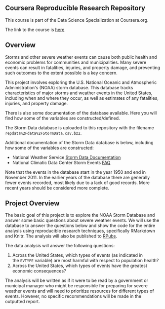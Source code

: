 ## Coursera Reproducible Research Repository

This course is part of the Data Science Specialization at Coursera.org. 

The link to the course is [here](https://www.coursera.org/learn/reproducible-research/home/welcome)



## Overview

Storms and other severe weather events can cause both public health and economic problems for communities and municipalities. Many severe events can result in fatalities, injuries, and property damage, and preventing such outcomes to the extent possible is a key concern.

This project involves exploring the U.S. National Oceanic and Atmospheric Administration's (NOAA) storm database. This database tracks characteristics of major storms and weather events in the United States, including when and where they occur, as well as estimates of any fatalities, injuries, and property damage.



There is also some documentation of the database available. Here you will find how some of the variables are constructed/defined.



The Storm Data database is uploaded to this repository with the filename `repdata%2Fdata%2FStormData.csv.bz2`. 



Additional documentation of the Storm Data database is below, including how some of the variables are constructed: 

- National Weather Service [Storm Data Documentation](https://d396qusza40orc.cloudfront.net/repdata%2Fpeer2_doc%2Fpd01016005curr.pdf)
- National Climatic Data Center Storm Events [FAQ](https://d396qusza40orc.cloudfront.net/repdata%2Fpeer2_doc%2FNCDC%20Storm%20Events-FAQ%20Page.pdf)



Note that the events in the database start in the year 1950 and end in November 2011. In the earlier years of the database there are generally fewer events recorded, most likely due to a lack of good records. More recent years should be considered more complete.



## Project Overview

The basic goal of this project is to explore the NOAA Storm Database and answer some basic questions about severe weather events. We will use the database to answer the questions below and show the code for the entire analysis using reproducible research techniques, specifically RMarkdown and Knitr. The analysis will also be published to [RPubs](https://rpubs.com).



The data analysis will answer the following questions: 

1. Across the United States, which types of events (as indicated in the `𝙴𝚅𝚃𝚈𝙿𝙴` variable) are most harmful with respect to population health?
2. Across the United States, which types of events have the greatest economic consequences?



The analysis will be written as if it were to be read by a government or municipal manager who might be responsible for preparing for severe weather events and will need to prioritize resources for different types of events. However, no specific recommendations will be made in the outputted report. 